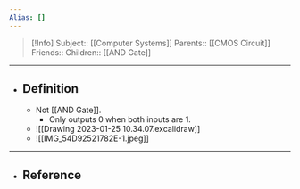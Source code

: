 ```yaml
---
Alias: []
---
```

> [!Info]
> Subject:: [[Computer Systems]]
> Parents:: [[CMOS Circuit]]
> Friends:: 
> Children:: [[AND Gate]]
---
- ## Definition
	- Not [[AND Gate]].
		- Only outputs 0 when both inputs are 1.
	- ![[Drawing 2023-01-25 10.34.07.excalidraw]]
	- ![[IMG_54D92521782E-1.jpeg]]
---
- ## Reference
